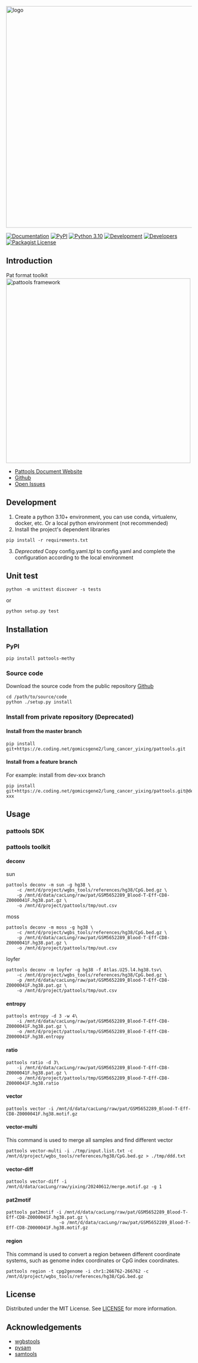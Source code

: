 <img src="docs/image/logo.svg" alt="logo" width="600"/>

[![Documentation](https://img.shields.io/badge/docs-Github_Page-blue?style=flat-square)](https://hcyvan.github.io/pattools/intro.html)
[![PyPI](https://img.shields.io/pypi/v/pattools_methy.svg?color=brightgreen)](https://pypi.org/project/pattools-methy/)
[![Python 3.10](https://img.shields.io/badge/python-3.10+-32cd32)](https://www.python.org/)
[![Development](https://img.shields.io/badge/development-rapid%20progress-orange)](https://github.com/hcyvan/pattools/graphs/commit-activity)
[![Developers](https://img.shields.io/github/contributors/hcyvan/pattools?color=green)](https://github.com/hcyvan/pattools/graphs/contributors)
[![Packagist License](https://img.shields.io/badge/license-MIT-blue)](LICENSE)

## Introduction
Pat format toolkit
<img src="notebook/framework.png" alt="pattools framework" width="500"/>

+ [Pattools Document Website](https://hcyvan.github.io/pattools/intro.html)
+ [Github](https://github.com/hcyvan/pattools)
+ [Open Issues](https://github.com/hcyvan/pattools/issues/)
## Development

1. Create a python 3.10+ environment, you can use conda, virtualenv, docker, etc. Or a local python environment (not
   recommended)
2. Install the project's dependent libraries

```
pip install -r requirements.txt
```

3. *Deprecated* Copy config.yaml.tpl to config.yaml and complete the configuration according to the local environment
## Unit test
```shell
python -m unittest discover -s tests
```
or
```shell
python setup.py test
```
## Installation
### PyPI
```
pip install pattools-methy
```
### Source code
Download the source code from the public repository [Github](https://github.com/hcyvan/pattools)
``` 
cd /path/to/source/code
python ./setup.py install
```
### Install from private repository (Deprecated)
#### Install from the master branch
```
pip install git+https://e.coding.net/gomicsgene2/lung_cancer_yixing/pattools.git
```
#### Install from a feature branch
For example: install from dev-xxx branch
```
pip install git+https://e.coding.net/gomicsgene2/lung_cancer_yixing/pattools.git@dev-xxx
```

## Usage

### pattools SDK

### pattools toolkit

#### deconv

sun

```
pattools deconv -m sun -g hg38 \
    -c /mnt/d/project/wgbs_tools/references/hg38/CpG.bed.gz \
    -p /mnt/d/data/cacLung/raw/pat/GSM5652289_Blood-T-Eff-CD8-Z0000041F.hg38.pat.gz \
    -o /mnt/d/project/pattools/tmp/out.csv
```

moss

```
pattools deconv -m moss -g hg38 \
    -c /mnt/d/project/wgbs_tools/references/hg38/CpG.bed.gz \
    -p /mnt/d/data/cacLung/raw/pat/GSM5652289_Blood-T-Eff-CD8-Z0000041F.hg38.pat.gz \
    -o /mnt/d/project/pattools/tmp/out.csv
```

loyfer

```
pattools deconv -m loyfer -g hg38 -f Atlas.U25.l4.hg38.tsv\
    -c /mnt/d/project/wgbs_tools/references/hg38/CpG.bed.gz \
    -p /mnt/d/data/cacLung/raw/pat/GSM5652289_Blood-T-Eff-CD8-Z0000041F.hg38.pat.gz \
    -o /mnt/d/project/pattools/tmp/out.csv
```

#### entropy

```
pattools entropy -d 3 -w 4\
    -i /mnt/d/data/cacLung/raw/pat/GSM5652289_Blood-T-Eff-CD8-Z0000041F.hg38.pat.gz \
    -o /mnt/d/project/pattools/tmp/GSM5652289_Blood-T-Eff-CD8-Z0000041F.hg38.entropy
```

#### ratio

```
pattools ratio -d 3\
    -i /mnt/d/data/cacLung/raw/pat/GSM5652289_Blood-T-Eff-CD8-Z0000041F.hg38.pat.gz \
    -o /mnt/d/project/pattools/tmp/GSM5652289_Blood-T-Eff-CD8-Z0000041F.hg38.ratio
```

#### vector

```
pattools vector -i /mnt/d/data/cacLung/raw/pat/GSM5652289_Blood-T-Eff-CD8-Z0000041F.hg38.motif.gz
```

#### vector-multi

This command is used to merge all samples and find different vector

```
pattools vector-multi -i ./tmp/input.list.txt -c /mnt/d/project/wgbs_tools/references/hg38/CpG.bed.gz > ./tmp/ddd.txt
```

#### vector-diff

```
pattools vector-diff -i /mnt/d/data/cacLung/raw/yixing/20240612/merge.motif.gz -g 1
```

#### pat2motif

```
pattools pat2motif -i /mnt/d/data/cacLung/raw/pat/GSM5652289_Blood-T-Eff-CD8-Z0000041F.hg38.pat.gz \
                    -o /mnt/d/data/cacLung/raw/pat/GSM5652289_Blood-T-Eff-CD8-Z0000041F.hg38.motif.gz
```

#### region

This command is used to convert a region between different coordinate systems, such as
genome index coordinates or CpG index coordinates.

```
pattools region -t cpg2genome -i chr1:266762-266762 -c /mnt/d/project/wgbs_tools/references/hg38/CpG.bed.gz
```
## License
Distributed under the MIT License. See [LICENSE](LICENSE) for more information.

## Acknowledgements
+ [wgbstools](https://github.com/nloyfer/wgbs_tools)
+ [pysam](https://github.com/pysam-developers/pysam)
+ [samtools](http://www.htslib.org/)
